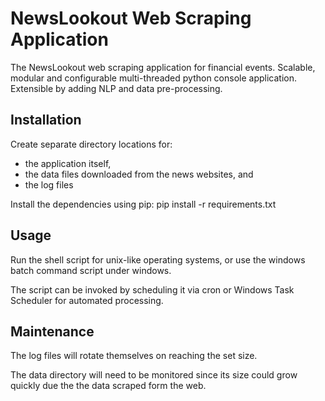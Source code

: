 # NewsLookout Web Scraping Application
The NewsLookout web scraping application for financial events.
 Scalable, modular and configurable multi-threaded python console application.
Extensible by adding NLP and data pre-processing.


## Installation
Create separate directory locations for:
  - the application itself,
  - the data files downloaded from the news websites, and
  - the log files


Install the dependencies using pip:
pip install -r requirements.txt

## Usage

Run the shell script for unix-like operating systems, or use the windows batch command script under windows.

The script can be invoked by scheduling it via cron or Windows Task Scheduler for automated processing.


## Maintenance

The log files will rotate themselves on reaching the set size.

The data directory will need to be monitored since its size could grow quickly due the the data scraped form the web.

